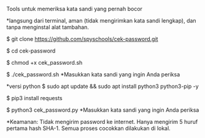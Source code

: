 Tools untuk memeriksa kata sandi yang pernah bocor

*langsung dari terminal, aman (tidak mengirimkan kata sandi lengkap), dan tanpa menginstal alat tambahan.

$ git clone https://github.com/spyschools/cek-password.git

$ cd cek-password

$ chmod +x cek_password.sh

$ ./cek_password.sh
*Masukkan kata sandi yang ingin Anda periksa

*versi python
$ sudo apt update && sudo apt install python3 python3-pip -y

$ pip3 install requests

$ python3 cek_password.py
*Masukkan kata sandi yang ingin Anda periksa

*Keamanan:
Tidak mengirim password ke internet.
Hanya mengirim 5 huruf pertama hash SHA-1.
Semua proses cocokkan dilakukan di lokal.
